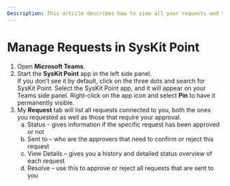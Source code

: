 ```yaml
---
Description: This article describes how to view all your requests and their status or history.
---
```


# Manage Requests in SysKit Point

1. Open **Microsoft Teams**.
2. Start the **SysKit Point** app in the left side panel.  
If you don’t see it by default, click on the three dots and search for SysKit Point. Select the SysKit Point app, and it will appear on your Teams side panel. 
Right-click on the app icon and select **Pin** to have it permanently visible.
3. My **Request** tab will list all requests connected to you, both the ones you requested as well as those that require your approval. 
        <ol type="a">
            <li>    Status - gives information if the specific request has been approved or not</li>
            <li>    Sent to – who are the approvers that need to confirm or reject this request</li>
            <li>    View Details – gives you a history and detailed status overview of each request</li>
            <li>    Resolve – use this to approve or reject all requests that are sent to you</li>
        </ol>